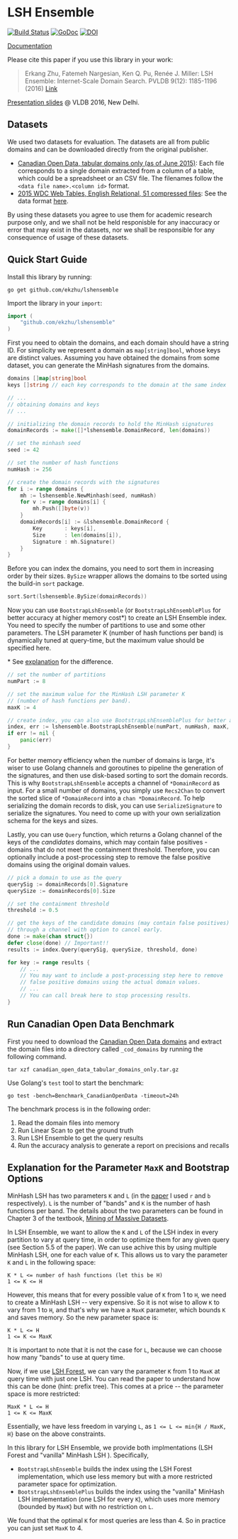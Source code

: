 # LSH Ensemble

[![Build Status](https://travis-ci.org/ekzhu/lshensemble.svg?branch=master)](https://travis-ci.org/ekzhu/lshensemble)
[![GoDoc](https://godoc.org/github.com/ekzhu/lshensemble?status.svg)](https://godoc.org/github.com/ekzhu/lshensemble)
[![DOI](https://zenodo.org/badge/68092131.svg)](https://zenodo.org/badge/latestdoi/68092131)


[Documentation](https://godoc.org/github.com/ekzhu/lshensemble)

Please cite this paper if you use this library in your work:
>Erkang Zhu, Fatemeh Nargesian, Ken Q. Pu, Renée J. Miller:
>LSH Ensemble: Internet-Scale Domain Search. PVLDB 9(12): 1185-1196 (2016)
>[Link](http://www.vldb.org/pvldb/vol9/p1185-zhu.pdf)

[Presentation slides](http://www.cs.toronto.edu/~ekzhu/talks/lshensemble-vldb2016.pdf) @ VLDB 2016, New Delhi.

## Datasets

We used two datasets for evaluation. The datasets are all from public domains
and can be downloaded directly from the original publisher.

* [Canadian Open Data, tabular domains only (as of June 2015)](https://www.dropbox.com/s/a9qbgloyvhrnrgu/canadian_open_data_tabular_domains_only.tar.gz?dl=0):
Each file corresponds to a single domain extracted from a column of
a table, which could be a spreadsheet or an CSV file. 
The filenames follow the `<data file name>.<column id>` format.
* [2015 WDC Web Tables, English Relational, 51 compressed files](http://data.dws.informatik.uni-mannheim.de/webtables/2015-07/englishCorpus/compressed):
See the data format [here](http://webdatacommons.org/webtables/2015/downloadInstructions.html).

By using these datasets you agree to use them for academic research purpose
only, and we shall not be held responisble for any 
inaccuracy or error that may exist in the 
datasets, nor we shall be responsible for any consequence of usage of these
datasets.

## Quick Start Guide

Install this library by running:

```
go get github.com/ekzhu/lshensemble
```

Import the library in your `import`:

```go
import (
	"github.com/ekzhu/lshensemble"
)
```

First you need to obtain the domains, and each domain should have a string ID.
For simplicity we represent a domain as `map[string]bool`, whose keys are distinct values.
Assuming you have obtained the domains from some dataset,
you can generate the MinHash signatures from the domains.

```go
domains []map[string]bool
keys []string // each key corresponds to the domain at the same index

// ... 
// obtaining domains and keys
// ...

// initializing the domain records to hold the MinHash signatures
domainRecords := make([]*lshensemble.DomainRecord, len(domains))

// set the minhash seed
seed := 42

// set the number of hash functions
numHash := 256

// create the domain records with the signatures
for i := range domains {
	mh := lshensemble.NewMinhash(seed, numHash)
	for v := range domains[i] {
		mh.Push([]byte(v))
	}
	domainRecords[i] := &lshensemble.DomainRecord {
		Key       : keys[i],
		Size      : len(domains[i]),
		Signature : mh.Signature()
	}
}
```

Before you can index the domains, you need to sort them in increasing order by
their sizes. `BySize` wrapper allows the domains to tbe sorted using the build-in `sort`
package.

```go
sort.Sort(lshensemble.BySize(domainRecords))
```

Now you can use `BootstrapLshEnsemble` 
(or `BootstrapLshEnsemblePlus` for better accuracy at higher memory cost\*) 
to create an LSH Ensemble index. You need to
specify the number of partitions to use and some other parameters.
The LSH parameter K (number of hash functions per band) is dynamically tuned at query-time,
but the maximum value should be specified here.

\* See [explanation](#maxk-explanation) for the difference.

```go
// set the number of partitions
numPart := 8

// set the maximum value for the MinHash LSH parameter K 
// (number of hash functions per band).
maxK := 4

// create index, you can also use BootstrapLshEnsemblePlus for better accuracy
index, err := lshensemble.BootstrapLshEnsemble(numPart, numHash, maxK, len(domainRecords), lshensemble.Recs2Chan(domainRecords))
if err != nil {
	panic(err)
}
```

For better memory efficiency when the number of domains is large, 
it's wiser to use Golang channels and goroutines
to pipeline the generation of the signatures, and then use disk-based sorting to sort the domain records. 
This is why `BootstrapLshEnsemble` accepts a channel of `*DomainRecord` as input.
For a small number of domains, you simply use `Recs2Chan` to convert the sorted slice of `*DomainRecord`
into a `chan *DomainRecord`.
To help serializing the domain records to disk, you can use `SerializeSignature`
to serialize the signatures.
You need to come up with your own serialization schema for the keys and sizes.

Lastly, you can use `Query` function, which returns a Golang channel of 
the keys of the *candidates* domains, which may contain false positives - domains that do not
meet the containment threshold.
Therefore, you can optionally include a post-processing step to remove
the false positive domains using the original domain values.

```go
// pick a domain to use as the query
querySig := domainRecords[0].Signature
querySize := domainRecords[0].Size

// set the containment threshold
threshold := 0.5

// get the keys of the candidate domains (may contain false positives)
// through a channel with option to cancel early.
done := make(chan struct{})
defer close(done) // Important!!
results := index.Query(querySig, querySize, threshold, done)

for key := range results {
	// ...
	// You may want to include a post-processing step here to remove 
	// false positive domains using the actual domain values.
	// ...
	// You can call break here to stop processing results.
}
```

## Run Canadian Open Data Benchmark

First you need to download the [Canadian Open Data domains](https://github.com/ekzhu/lshensemble#datasets)
and extract the domain files into a directory called `_cod_domains` by running the following command.

```
tar xzf canadian_open_data_tabular_domains_only.tar.gz
```

Use Golang's `test` tool to start the benchmark:

```
go test -bench=Benchmark_CanadianOpenData -timeout=24h
```

The benchmark process is in the following order:

1. Read the domain files into memory
2. Run Linear Scan to get the ground truth
3. Run LSH Ensemble to get the query results
4. Run the accuracy analysis to generate a report on precisions and recalls

## <a name="maxk-explanation"></a>Explanation for the Parameter `MaxK` and Bootstrap Options

MinHash LSH has two parameters `K` and `L` (in the 
[paper](http://www.vldb.org/pvldb/vol9/p1185-zhu.pdf)
I used `r` and `b` respectively). 
`L` is the number of "bands" and `K` is the number of hash functions per band. 
The details about the two parameters can be found in
Chapter 3 of the textbook,
[Mining of Massive Datasets](http://infolab.stanford.edu/~ullman/mmds/book.pdf).

In LSH Ensemble, we want to allow the `K` and `L` of the LSH index in every partition to
vary at query time, in order to optimize them for any given query 
(see Section 5.5 of the paper).
We can use achive this by using multiple MinHash LSH, one for each value of `K`.
This allows us to vary the parameter `K` and `L` in the following space:
```
K * L <= number of hash functions (let this be H)
1 <= K <= H
```
However, this means that for every possible value of `K` from 1 to `H`, 
we need to create a MinHash LSH -- very expensive.
So it is not wise to allow `K` to vary from 1 to `H`, 
and that's why we have a `MaxK` parameter, which bounds `K` and saves memory. 
So the new parameter space is:
```
K * L <= H
1 <= K <= MaxK
```
It is important to note that it is not the case for `L`, 
because we can choose how many "bands" to use at query time.

Now, if we use [LSH Forest](http://ilpubs.stanford.edu:8090/678/1/2005-14.pdf),
we can vary the parameter `K` from 1 to `MaxK` at query time with just one LSH. 
You can read the paper to understand how this can be done 
(hint: prefix tree). 
This comes at a price -- the parameter space is more restricted:
```
MaxK * L <= H
1 <= K <= MaxK
```
Essentially, we have less freedom in varying `L`, as 
`1 <= L <= min{H / MaxK, H}` base on the above constraints.

In this library for LSH Ensemble, we provide both implmentations 
(LSH Forest and "vanilla" MinHash LSH ).
Specifically, 
* `BootstrapLshEnsemble` builds the index using the LSH Forest implementation, 
which use less memory but with a more restricted parameter space for optimization.
* `BootstrapLshEnsemblePlus` builds the index using the "vanilla" MinHash LSH
implementation (one LSH for every `K`), which uses more memory (bounded by `MaxK`)
but with no restriction on `L`.

We found that the optimal `K` for most queries are less than 4. So in practice you
can just set `MaxK` to 4.
